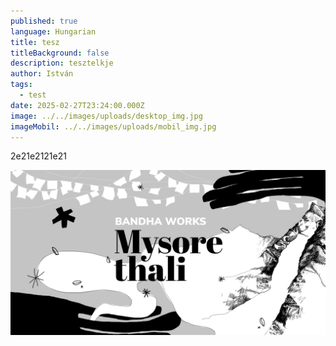 ```yaml
---
published: true
language: Hungarian
title: tesz
titleBackground: false
description: tesztelkje
author: István
tags:
  - test
date: 2025-02-27T23:24:00.000Z
image: ../../images/uploads/desktop_img.jpg
imageMobil: ../../images/uploads/mobil_img.jpg
---
```

2e21e2121e21

![](../../images/uploads/mysore-thali-facebook-event.png)
